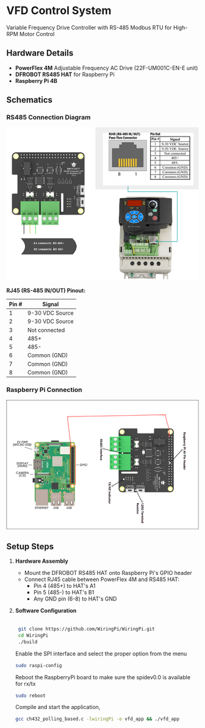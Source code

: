 # VFD Control System
Variable Frequency Drive Controller with RS-485 Modbus RTU for High-RPM Motor Control

## Hardware Details
- **PowerFlex 4M** Adjustable Frequency AC Drive (22F-UM001C-EN-E unit)
- **DFROBOT RS485 HAT** for Raspberry Pi
- **Raspberry Pi 4B**

## Schematics

### RS485 Connection Diagram
![RS485 Connection](RJ45_HAT_connection.png)

**RJ45 (RS-485 IN/OUT) Pinout:**

| Pin # | Signal          |
|-------|-----------------|
| 1     | 9-30 VDC Source |
| 2     | 9-30 VDC Source |
| 3     | Not connected   |
| 4     | 485+            |
| 5     | 485-            |
| 6     | Common (GND)    |
| 7     | Common (GND)    |
| 8     | Common (GND)    |

### Raspberry Pi Connection
![Raspberry Pi Connection](RPI_HAT_connection.png)

## Setup Steps

1. **Hardware Assembly**
   - Mount the DFROBOT RS485 HAT onto Raspberry Pi's GPIO header
   - Connect RJ45 cable between PowerFlex 4M and RS485 HAT:
     - Pin 4 (485+) to HAT's A1
     - Pin 5 (485-) to HAT's B1
     - Any GND pin (6-8) to HAT's GND

2. **Software Configuration**
   ```bash

    git clone https://github.com/WiringPi/WiringPi.git
    cd WiringPi
    ./build
   ```
    Enable the SPI interface and select the proper option from the menu
    
    ```bash
    sudo raspi-config
    ```
    
    Reboot the RaspberryPi board to make sure the spidev0.0 is available for rx/tx
    ```bash
    sudo reboot
    ```
    Compile and start the application, 
    
    ```bash
    gcc ch432_polling_based.c -lwiringPi -o vfd_app && ./vfd_app
    ```
